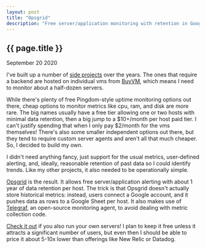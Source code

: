 ```yaml
---
layout: post
title: "Opsgrid"
description: "Free server/application monitoring with retention in Google Sheets."
---
```


{{ page.title }}
----------------

<p class="meta">September 20 2020</p>

I've built up a number of [side projects](https://simon.codes/2020/01/16/side-project-income-2019.html) over the years.
The ones that require a backend are hosted on individual vms from [BuyVM](https://my.frantech.ca/aff.php?aff=3397), which means I need to monitor about a half-dozen servers.

While there's plenty of free Pingdom-style uptime monitoring options out there, cheap options to monitor metrics like cpu, ram, and disk are more rare.
The big names usually have a free tier allowing one or two hosts with minimal data retention, then a big jump to a $10+/month per host paid tier.
I can't justify spending that when I only pay $2/month for the vms themselves!
There's also some smaller independent options out there, but they tend to require custom server agents and aren't all that much cheaper.
So, I decided to build my own.

I didn't need anything fancy, just support for the usual metrics, user-defined alerting, and, ideally, reasonable retention of past data so I could identify trends.
Like my other projects, it also needed to be operationally simple.

[Opsgrid](https://www.opsgrid.net/) is the result.
It allows free server/application alerting with about 1 year of data retention per host.
The trick is that Opsgrid doesn't actually store historical metrics: instead, users connect a Google account, and it pushes data as rows to a Google Sheet per host.
It also makes use of [Telegraf](https://github.com/influxdata/telegraf), an open-source monitoring agent, to avoid dealing with metric collection code.

[Check it out](https://www.opsgrid.net/) if you also run your own servers!
I plan to keep it free unless it attracts a significant number of users, but even then I should be able to price it about 5-10x lower than offerings like New Relic or Datadog.
